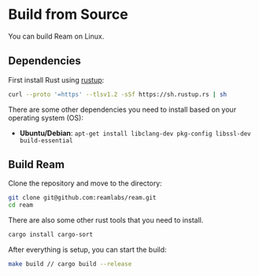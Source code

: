 # Build from Source

You can build Ream on Linux.

## Dependencies

First install Rust using <a href="https://rustup.rs/">rustup</a>:

```bash
curl --proto '=https' --tlsv1.2 -sSf https://sh.rustup.rs | sh
```

There are some other dependencies you need to install based on your operating system (OS):

- **Ubuntu/Debian**: `apt-get install libclang-dev pkg-config libssl-dev build-essential`



## Build Ream

Clone the repository and move to the directory:

```bash
git clone git@github.com:reamlabs/ream.git
cd ream
```

There are also some other rust tools that you need to install.

```bash
cargo install cargo-sort
```

After everything is setup, you can start the build:

```bash
make build // cargo build --release
```
